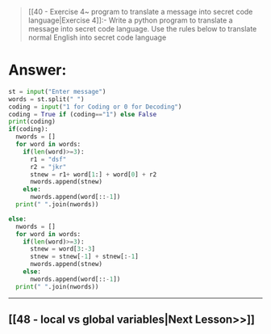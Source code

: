> [[40 - Exercise 4~ program to translate a message into secret code language|Exercise 4]]:-
> Write a python program to translate a message into secret code language. Use the rules below to translate normal English into secret code language

# Answer:

```python
st = input("Enter message")
words = st.split(" ")
coding = input("1 for Coding or 0 for Decoding")
coding = True if (coding=="1") else False
print(coding)
if(coding):
  nwords = []
  for word in words:
    if(len(word)>=3):
      r1 = "dsf"
      r2 = "jkr"
      stnew = r1+ word[1:] + word[0] + r2
      nwords.append(stnew)
    else:
      nwords.append(word[::-1])
  print(" ".join(nwords))

else:
  nwords = []
  for word in words:
    if(len(word)>=3): 
      stnew = word[3:-3]
      stnew = stnew[-1] + stnew[:-1]
      nwords.append(stnew)
    else:
      nwords.append(word[::-1])
  print(" ".join(nwords))
```

---

## [[48 - local vs global variables|Next Lesson>>]]
